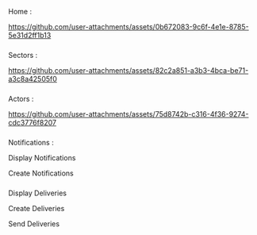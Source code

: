 

Home :

https://github.com/user-attachments/assets/0b672083-9c6f-4e1e-8785-5e31d2ff1b13

###


Sectors :

https://github.com/user-attachments/assets/82c2a851-a3b3-4bca-be71-a3c8a42505f0


###

Actors :

https://github.com/user-attachments/assets/75d8742b-c316-4f36-9274-cdc3776f8207


###

Notifications :


Display Notifications




Create Notifications





###


Display Deliveries




Create Deliveries



Send Deliveries



















